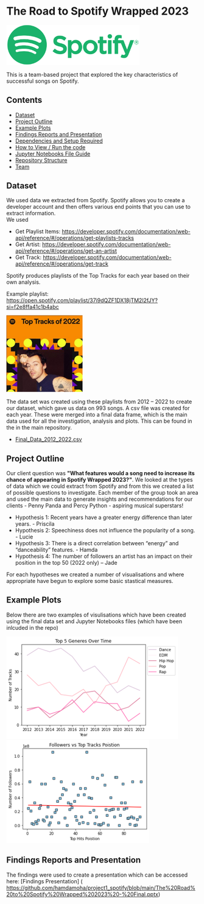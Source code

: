 # The Road to Spotify Wrapped 2023 

<img src="https://github.com/hamdamoha/project1_spotify/blob/main/Readme%20images/Spotify_Logo_CMYK_Green.png" width="350">

This is a team-based project that explored the key characteristics of successful songs on Spotify. 

## Contents
* [Dataset](#dataset-header)
* [Project Outline](#project-header)
* [Example Plots](#example-header)
* [Findings Reports and Presentation](#reports-header)
* [Dependencies and Setup Required](#dependencies-header)
* [How to View / Run the code](#how-header)
* [Jupyter Notebooks File Guide](#which-header)
* [Repository Structure](#structure-header)
* [Team](#team-header)

## <a id="dataset-header"></a>Dataset
We used data we extracted from Spotify. Spotify allows you to create a developer account and then offers various end points that you can use to extract information.  
We used
* Get Playlist Items: https://developer.spotify.com/documentation/web-api/reference/#/operations/get-playlists-tracks
* Get Artist: https://developer.spotify.com/documentation/web-api/reference/#/operations/get-an-artist
* Get Track: https://developer.spotify.com/documentation/web-api/reference/#/operations/get-track

Spotify produces playlists of the Top Tracks for each year based on their own analysis. 

Example playlist: https://open.spotify.com/playlist/37i9dQZF1DX18jTM2l2fJY?si=f2e8ffa41c1b4abc

<img src="https://github.com/hamdamoha/project1_spotify/blob/main/Readme%20images/topexample.jpg" width="200">

The data set was created using these playlists from 2012 – 2022 to create our dataset, which gave us data on 993 songs. A csv file was created for each year. These were merged into a final data frame, which is the main data used for all the investigation, analysis and plots. This can be found in the in the main repository. 

* [Final_Data_2012_2022.csv](https://github.com/hamdamoha/project1_spotify/blob/main/Final_Data_2012_2022.csv)

## <a id="project-header"></a>Project Outline
Our client question was **"What features would a song need to increase its chance of appearing in Spotify Wrapped 2023?"**. We looked at the types of data which we could extract from Spotify and from this we created a list of possible questions to investigate. Each member of the group took an area and used the main data to generate insights and recommendations for our clients - Penny Panda and Percy Python - aspiring musical superstars!

* Hypothesis 1: Recent years have a greater energy difference than later years. - Priscila
* Hypothesis 2: Speechiness does not influence the popularity of a song. - Lucie
* Hypothesis 3: There is a direct correlation between “energy” and “danceability” features. - Hamda
* Hypothesis 4: The number of followers an artist has an impact on their position in the top 50 (2022 only) – Jade 

For each hypotheses we created a number of visualisations and where appropriate have begun to explore some basic stastical measures. 

## <a id="example-header"></a>Example Plots
Below there are two examples of visulisations which have been created using the final data set and Jupyter Notebooks files (which have been inlcuded in the repo)

<img src="https://github.com/hamdamoha/project1_spotify/blob/main/Readme%20images/Gen_time.png" width="450">  <img src="https://github.com/hamdamoha/project1_spotify/blob/main/Readme%20images/Follow_scat1.png" width="375">

## <a id="reports-header"></a>Findings Reports and Presentation
The findings were used to create a presentation which can be accessed here: [Findings Presentation] ( https://github.com/hamdamoha/project1_spotify/blob/main/The%20Road%20to%20Spotify%20Wrapped%202023%20-%20Final.pptx)

